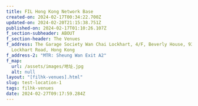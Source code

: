 ```yaml
---
title: FIL Hong Kong Network Base
created-on: 2024-02-17T00:34:22.700Z
updated-on: 2024-02-20T21:15:38.751Z
published-on: 2024-02-17T01:10:26.107Z
f_section-subheader: ABOUT
f_section-header: The Venues
f_address: The Garage Society Wan Chai Lockhart, 4/F, Beverly House, 93 - 107
  Lockhart Road, Hong Kong
f_address-2: "MTR: Sheung Wan Exit A2"
f_map:
  url: /assets/images/地址.jpg
  alt: null
layout: "[filhk-venues].html"
slug: test-location-1
tags: filhk-venues
date: 2024-02-27T09:17:59.284Z
---
```


